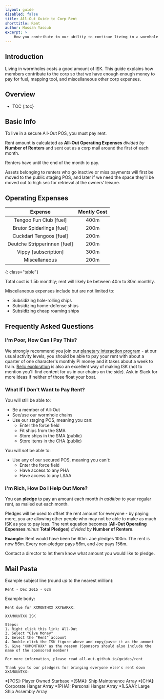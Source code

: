 ```yaml
---
layout: guide
disabled: false
title: All-Out Guide to Corp Rent
shorttitle: Rent
author: Mussah Yacoub
excerpt: >
    How you contribute to our ability to continue living in a wormhole.
---
```

## Introduction

Living in wormholes costs a good amount of ISK.  This guide explains how members contribute to the corp so that we have enough enough money to pay for fuel, mapping tool, and miscellaneous other corp expenses.

## Overview

* TOC
{:toc}

## Basic Info

To live in a secure All-Out POS, you must pay rent.

Rent amount is calculated as **All-Out Operating Expenses** *divided by* **Number of Renters** and sent out as a corp mail around the first of each month.

Renters have until the end of the month to pay.

Assets belonging to renters who go inactive or miss payments will first be moved to the public staging POS, and later if we need the space they'll be moved out to high sec for retrieval at the owners' leisure.

## Operating Expenses

|           Expense            | Montly Cost |
|:----------------------------:|:-----------:|
|    Tengoo Fun Club [fuel]    |     400m    |
|  Brutor Spiderlings [fuel]   |     200m    |
|   Cuckdari Tengoos [fuel]    |     200m    |
| Deutche Stripperinnen [fuel] |     200m    |
|     Vippy [subscription]     |     300m    |
|        Miscellaneous         |     200m    |
{: class="table"}

Total cost is 1.5b monthly; rent will likely be between 40m to 80m monthly.

Miscellaneous expenses include but are not limited to:

- Subsidizing hole-rolling ships
- Subsidizing home-defense ships
- Subsidizing cheap roaming ships

## Frequently Asked Questions

### I'm Poor, How Can I Pay This?

We strongly recommend you join our [planetary interaction program](http://all-out.github.io/guides/planetary-interaction/) - at our usual activity levels, you should be able to pay your rent with about a quarter of one character's monthly PI money and it takes about a week to train. [Relic exploration](http://all-out.github.io/guides/exploration-relic-data/) is also an excellent way of making ISK (not to mention you'll find content for us in our chains on the side).  Ask in Slack for more ideas if neither of those float your boat.

### What If I Don't Want to Pay Rent?

You will still be able to:

- Be a member of All-Out
- See/use our wormhole chains
- Use our staging POS, meaning you can:
    - Enter the force field
    - Fit ships from the SMA
    - Store ships in the SMA (public)
    - Store items in the CHA (public)

You will *not* be able to:

- Use any of our secured POS, meaning you can't:
    - Enter the force field
    - Have access to any PHA
    - Have access to any LSAA

### I'm Rich, How Do I Help Out More?

You can **pledge** to pay an amount each month *in addition* to your regular rent, as mailed out each month.

Pledges will be used to offset the rent amount for everyone - by paying more, you are allowing other people who may not be able to make as much ISK as you to pay less.  The rent equation becomes (**All-Out Operating Expenses** *minus* **Total Pledges**) *divided by* **Number of Renters**.

**Example**: Rent would have been be 60m.  Joe pledges 100m.  The rent is now 56m.  Every non-pledger pays 56m, and Joe pays 156m.

Contact a director to let them know what amount you would like to pledge.

## Mail Pasta

Example subject line (round *up* to the nearest million):

~~~
Rent - Dec 2015 - 62m
~~~

Example body:

~~~
Rent due for XXMONTHXX XXYEARXX:

XXAMOUNTXX ISK

Steps:
1. Right click this link: All-Out
2. Select "Give Money"
3. Select the "Rent" account
4. Double-click the ISK figure above and copy/paste it as the amount
5. Give "XXMONTHXX" as the reason (Sponsors should also include the name of the sponsored member)

For more information, please read all-out.github.io/guides/rent

Thank you to our pledgers for bringing everyone else's rent down XXAMOUNTXX:
~~~


*[POS]: Player Owned Starbase
*[SMA]: Ship Maintenence Array
*[CHA]: Corporate Hangar Array
*[PHA]: Personal Hangar Array
*[LSAA]: Large Ship Assembly Array
